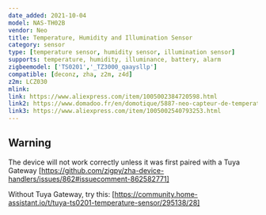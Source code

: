 ```yaml
---
date_added: 2021-10-04
model: NAS-TH02B
vendor: Neo 
title: Temperature, Humidity and Illumination Sensor
category: sensor
type: [temperature sensor, humidity sensor, illumination sensor]
supports: temperature, humidity, illuminance, battery, alarm
zigbeemodel: ['TS0201','_TZ3000_qaaysllp']
compatible: [deconz, zha, z2m, z4d]
z2m: LCZ030
mlink: 
link: https://www.aliexpress.com/item/1005002384720598.html
link2: https://www.domadoo.fr/en/domotique/5887-neo-capteur-de-temperature-humidite-et-luminosite-zigbee.html
link3: https://www.aliexpress.com/item/1005002540793253.html
---
```

## Warning
The device will not work correctly unless it was first paired with a Tuya Gateway [https://github.com/zigpy/zha-device-handlers/issues/862#issuecomment-862582771]

Without Tuya Gateway, try this: [https://community.home-assistant.io/t/tuya-ts0201-temperature-sensor/295138/28]
